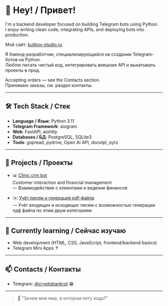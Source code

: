 # 👋 Hey! / Привет!

I'm a backend developer focused on building Telegram bots using Python.  
I enjoy writing clean code, integrating APIs, and deploying bots into production.

Мой сайт: [kulikov-studio.ru](https://kulikov-studio.ru)

Я бэкенд-разработчик, специализирующийся на создании Telegram-ботов на Python.  
Люблю писать чистый код, интегрировать внешние API и выкатывать проекты в прод.

Accepting orders — see the Contacts section.  
Принимаю заказы, см. раздел контакты.

---

## 🛠 Tech Stack / Стек

- **Language / Язык**: Python 3.11  
- **Telegram Framework**: aiogram 
- **Web**: FastAPI, aiohttp  
- **Databases / БД**: PostgreSQL, SQLite3
- **Tools**: gspread, pydrive, Open Ai API, docxtpl, pytz

---

## 📌 Projects / Проекты

- 📊 [Clinic crm bot](https://github.com/skranzs/clinic_crm_bot)  
  Customer interaction and financial management  
  — Взаимодействие с клиентами и ведение финансов

- ✉️ [Учёт писем и генерация pdf-файла](https://github.com/skranzs/mails_accounting_bot)  
  — Учёт входящих и исходящих писем с возможностью генерации пдф файла по этим двум категориям

---

## 🚀 Currently learning / Сейчас изучаю

- Web development (HTML, CSS, JavaScript, frontend/backend basics)
- Telegram Mini Apps ↑ 

---

## 📫 Contacts / Контакты

- Telegram: [@cryptobankrot](https://t.me/cryptobankrot) 😁

---

> 💬 "Зачем мне мир, в котором нету кода?"
